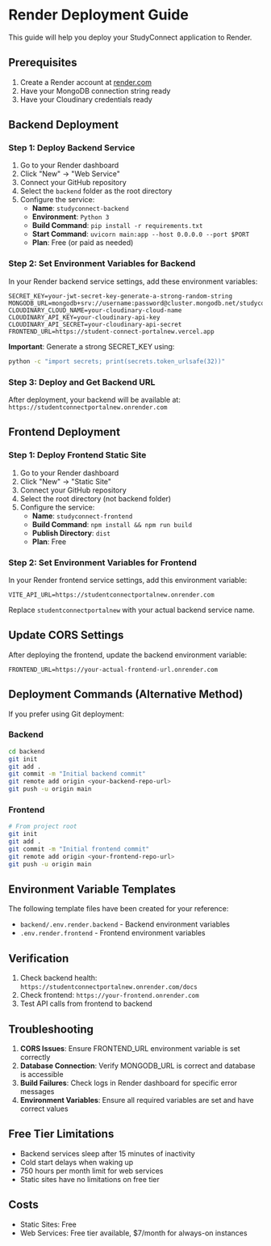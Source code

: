# Render Deployment Guide

This guide will help you deploy your StudyConnect application to Render.

## Prerequisites

1. Create a Render account at [render.com](https://render.com)
2. Have your MongoDB connection string ready
3. Have your Cloudinary credentials ready

## Backend Deployment

### Step 1: Deploy Backend Service

1. Go to your Render dashboard
2. Click "New" → "Web Service"
3. Connect your GitHub repository
4. Select the `backend` folder as the root directory
5. Configure the service:
   - **Name**: `studyconnect-backend`
   - **Environment**: `Python 3`
   - **Build Command**: `pip install -r requirements.txt`
   - **Start Command**: `uvicorn main:app --host 0.0.0.0 --port $PORT`
   - **Plan**: Free (or paid as needed)

### Step 2: Set Environment Variables for Backend

In your Render backend service settings, add these environment variables:

```
SECRET_KEY=your-jwt-secret-key-generate-a-strong-random-string
MONGODB_URL=mongodb+srv://username:password@cluster.mongodb.net/studyconnect
CLOUDINARY_CLOUD_NAME=your-cloudinary-cloud-name
CLOUDINARY_API_KEY=your-cloudinary-api-key
CLOUDINARY_API_SECRET=your-cloudinary-api-secret
FRONTEND_URL=https://student-connect-portalnew.vercel.app
```

**Important**: Generate a strong SECRET_KEY using:
```bash
python -c "import secrets; print(secrets.token_urlsafe(32))"
```

### Step 3: Deploy and Get Backend URL

After deployment, your backend will be available at:
`https://studentconnectportalnew.onrender.com`

## Frontend Deployment

### Step 1: Deploy Frontend Static Site

1. Go to your Render dashboard
2. Click "New" → "Static Site"
3. Connect your GitHub repository
4. Select the root directory (not backend folder)
5. Configure the service:
   - **Name**: `studyconnect-frontend`
   - **Build Command**: `npm install && npm run build`
   - **Publish Directory**: `dist`
   - **Plan**: Free

### Step 2: Set Environment Variables for Frontend

In your Render frontend service settings, add this environment variable:

```
VITE_API_URL=https://studentconnectportalnew.onrender.com
```

Replace `studentconnectportalnew` with your actual backend service name.

## Update CORS Settings

After deploying the frontend, update the backend environment variable:

```
FRONTEND_URL=https://your-actual-frontend-url.onrender.com
```

## Deployment Commands (Alternative Method)

If you prefer using Git deployment:

### Backend
```bash
cd backend
git init
git add .
git commit -m "Initial backend commit"
git remote add origin <your-backend-repo-url>
git push -u origin main
```

### Frontend
```bash
# From project root
git init
git add .
git commit -m "Initial frontend commit"
git remote add origin <your-frontend-repo-url>
git push -u origin main
```

## Environment Variable Templates

The following template files have been created for your reference:

- `backend/.env.render.backend` - Backend environment variables
- `.env.render.frontend` - Frontend environment variables

## Verification

1. Check backend health: `https://studentconnectportalnew.onrender.com/docs`
2. Check frontend: `https://your-frontend.onrender.com`
3. Test API calls from frontend to backend

## Troubleshooting

1. **CORS Issues**: Ensure FRONTEND_URL environment variable is set correctly
2. **Database Connection**: Verify MONGODB_URL is correct and database is accessible
3. **Build Failures**: Check logs in Render dashboard for specific error messages
4. **Environment Variables**: Ensure all required variables are set and have correct values

## Free Tier Limitations

- Backend services sleep after 15 minutes of inactivity
- Cold start delays when waking up
- 750 hours per month limit for web services
- Static sites have no limitations on free tier

## Costs

- Static Sites: Free
- Web Services: Free tier available, $7/month for always-on instances
